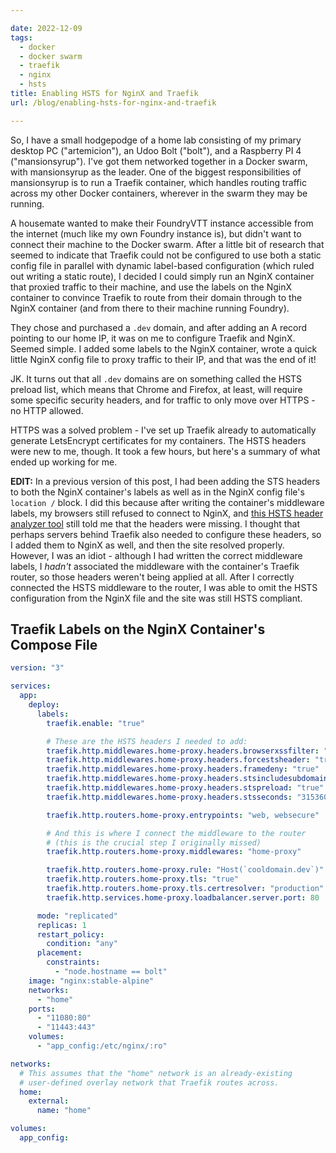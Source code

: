 ```yaml
---

date: 2022-12-09
tags:
  - docker
  - docker swarm
  - traefik
  - nginx
  - hsts
title: Enabling HSTS for NginX and Traefik
url: /blog/enabling-hsts-for-nginx-and-traefik

---
```


So, I have a small hodgepodge of a home lab consisting of my primary desktop PC ("artemicion"), an Udoo Bolt ("bolt"), and a Raspberry PI 4 ("mansionsyrup").
I've got them networked together in a Docker swarm, with mansionsyrup as the leader.
One of the biggest responsibilities of mansionsyrup is to run a Traefik container, which handles routing traffic across my other Docker containers, wherever in the swarm they may be running.

A housemate wanted to make their FoundryVTT instance accessible from the internet (much like my own Foundry instance is), but didn't want to connect their machine to the Docker swarm.
After a little bit of research that seemed to indicate that Traefik could not be configured to use both a static config file in parallel with dynamic label-based configuration (which ruled out writing a static route), I decided I could simply run an NginX container that proxied traffic to their machine, and use the labels on the NginX container to convince Traefik to route from their domain through to the NginX container (and from there to their machine running Foundry).

They chose and purchased a `.dev` domain, and after adding an A record pointing to our home IP, it was on me to configure Traefik and NginX.
Seemed simple.
I added some labels to the NginX container, wrote a quick little NginX config file to proxy traffic to their IP, and that was the end of it!

JK. It turns out that all `.dev` domains are on something called the HSTS preload list, which means that Chrome and Firefox, at least, will require some specific security headers, and for traffic to only move over HTTPS - no HTTP allowed.

HTTPS was a solved problem - I've set up Traefik already to automatically generate LetsEncrypt certificates for my containers.
The HSTS headers were new to me, though.
It took a few hours, but here's a summary of what ended up working for me.

**EDIT:** In a previous version of this post, I had been adding the STS headers to both the NginX container's labels as well as in the NginX config file's `location /` block.
I did this because after writing the container's middleware labels, my browsers still refused to connect to NginX, and [this HSTS header analyzer tool](https://geekflare.com/tools/hsts-test) still told me that the headers were missing.
I thought that perhaps servers behind Traefik also needed to configure these headers, so I added them to NginX as well, and then the site resolved properly.
However, I was an idiot - although I had written the correct middleware labels, I _hadn't_ associated the middleware with the container's Traefik router, so those headers weren't being applied at all.
After I correctly connected the HSTS middleware to the router, I was able to omit the HSTS configuration from the NginX file and the site was still HSTS compliant.

## Traefik Labels on the NginX Container's Compose File

```yaml
version: "3"

services:
  app:
    deploy:
      labels:
        traefik.enable: "true"

        # These are the HSTS headers I needed to add:
        traefik.http.middlewares.home-proxy.headers.browserxssfilter: "true"
        traefik.http.middlewares.home-proxy.headers.forcestsheader: "true"
        traefik.http.middlewares.home-proxy.headers.framedeny: "true"
        traefik.http.middlewares.home-proxy.headers.stsincludesubdomains: "true"
        traefik.http.middlewares.home-proxy.headers.stspreload: "true"
        traefik.http.middlewares.home-proxy.headers.stsseconds: "31536000"

        traefik.http.routers.home-proxy.entrypoints: "web, websecure"

        # And this is where I connect the middleware to the router
        # (this is the crucial step I originally missed)
        traefik.http.routers.home-proxy.middlewares: "home-proxy"

        traefik.http.routers.home-proxy.rule: "Host(`cooldomain.dev`)"
        traefik.http.routers.home-proxy.tls: "true"
        traefik.http.routers.home-proxy.tls.certresolver: "production"
        traefik.http.services.home-proxy.loadbalancer.server.port: 80

      mode: "replicated"
      replicas: 1
      restart_policy:
        condition: "any"
      placement:
        constraints:
          - "node.hostname == bolt"
    image: "nginx:stable-alpine"
    networks:
      - "home"
    ports:
      - "11080:80"
      - "11443:443"
    volumes:
      - "app_config:/etc/nginx/:ro"

networks:
  # This assumes that the "home" network is an already-existing
  # user-defined overlay network that Traefik routes across.
  home:
    external:
      name: "home"

volumes:
  app_config:
```

